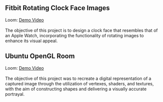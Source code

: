 

<h2>Fitbit Rotating Clock Face Images</h2>
Loom: <a href="https://www.loom.com/share/fa0e21ea1640480a8bdf91d23436b473" target="_blank">Demo Video</a>
<br/>
<br/>
The objective of this project is to design a clock face that resembles that of an Apple Watch, 
incorporating the functionality of rotating images to enhance its visual appeal.


<h2>Ubuntu OpenGL Room</h2>
Loom: <a href="https://www.loom.com/share/a35877f2a3704d059268b5eb5fb7e202" target="_blank">Demo Video</a>
<br/>
<br/>
The objective of this project was to recreate a digital representation of a captured image through the utilization of vertexes, shaders, and textures, 
with the aim of constructing shapes and delivering a visually accurate portrayal.



